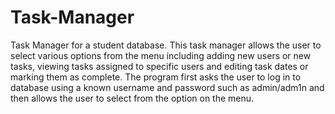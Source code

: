 # Task-Manager
Task Manager for a student database.
This task manager allows the user to select various options from the menu including adding new users or new tasks, viewing tasks assigned to specific users and editing task dates or marking them as complete.
The program first asks the user to log in to database using a known username and password such as admin/adm1n and then allows the user to select from the option on the menu.
